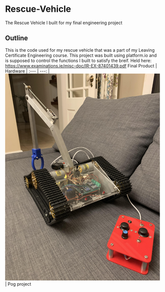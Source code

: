 # Rescue-Vehicle
The Rescue Vehicle I built for my final engineering project
## Outline
This is the code used for  my rescue vehicle that was a part of my Leaving Certificate Engineering course. This project was built using platform.io and is supposed to control the functions I built to satisfy the breif. Held here: https://www.examinations.ie/misc-doc/IR-EX-87401439.pdf
Final Product   |  Hardware
| :---      |      ---: |
![](/images/Machine.jpg) | Pog project

